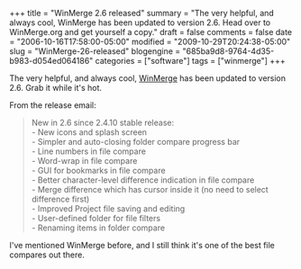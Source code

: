 +++
title = "WinMerge 2.6 released"
summary = "The very helpful, and always cool, WinMerge has been updated to version 2.6.  Head over to WinMerge.org and get yourself a copy."
draft = false
comments = false
date = "2006-10-16T17:58:00-05:00"
modified = "2009-10-29T20:24:38-05:00"
slug = "WinMerge-26-released"
blogengine = "685ba9d8-9764-4d35-b983-d054ed064186"
categories = ["software"]
tags = ["winmerge"]
+++

<p>The very helpful, and always cool, <a href="http://winmerge.org/">WinMerge</a> has been updated to version 2.6. Grab it while it's hot.<!--more--><!--adsense--></p>
<p>From the release email:</p>
<blockquote>New in 2.6 since 2.4.10 stable release:<br />- New icons and splash screen<br />- Simpler and auto-closing folder compare progress bar<br />- Line numbers in file compare<br />- Word-wrap in file compare<br />- GUI for bookmarks in file compare<br />- Better character-level difference indication in file compare<br />- Merge difference which has cursor inside it (no need to select difference first)<br />- Improved Project file saving and editing<br />- User-defined folder for file filters<br />- Renaming items in folder compare</blockquote>
<p>I've mentioned WinMerge before, and I still think it's one of the best file compares out there.</p>
